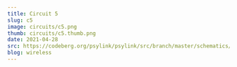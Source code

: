 ```yaml
---
title: Circuit 5
slug: c5
image: circuits/c5.png
thumb: circuits/c5.thumb.png
date: 2021-04-28
src: https://codeberg.org/psylink/psylink/src/branch/master/schematics/circuit5.sch
blog: wireless
---
```

